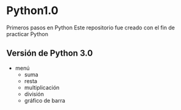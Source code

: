 # Python1.0
Primeros pasos en Python
Este repositorio fue creado con el fin de practicar Python

## Versión de Python 3.0
- menú
	- suma
	- resta
	- multiplicación
	- división
	- gráfico de barra